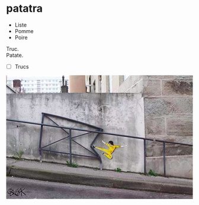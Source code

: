 # patatra

* Liste
* Pomme
* Poire


Truc.  
Patate. 

- [ ] Trucs

![](https://raw.githubusercontent.com/pointbar/patatra/master/wushu.png)
